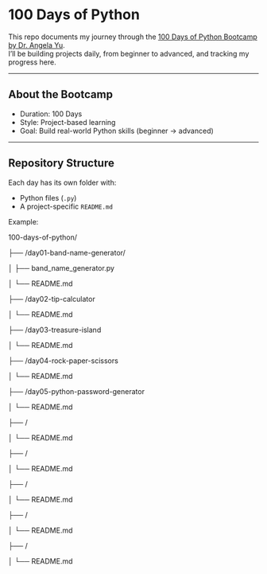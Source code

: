 # 100 Days of Python  

This repo documents my journey through the [100 Days of Python Bootcamp by Dr. Angela Yu](https://www.udemy.com/course/100-days-of-code/).  
I’ll be building projects daily, from beginner to advanced, and tracking my progress here.  

---

## About the Bootcamp
- Duration: 100 Days  
- Style: Project-based learning  
- Goal: Build real-world Python skills (beginner → advanced)  

---

## Repository Structure
Each day has its own folder with:
- Python files (`.py`)  
- A project-specific `README.md`  

Example:  

100-days-of-python/

├── /day01-band-name-generator/

│ ├── band_name_generator.py

│ └── README.md

├── /day02-tip-calculator

│ └── README.md

├── /day03-treasure-island

│ └── README.md

├── /day04-rock-paper-scissors

│ └── README.md

├── /day05-python-password-generator

│ └── README.md

├── /

│ └── README.md

├── /

│ └── README.md

├── /

│ └── README.md

├── /

│ └── README.md

├── /

│ └── README.md
